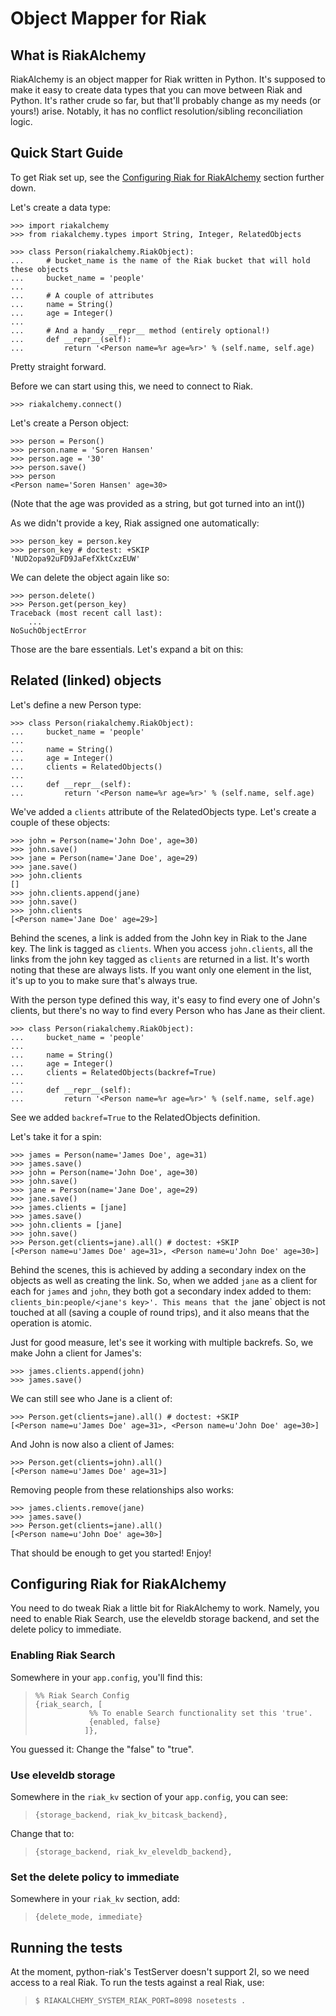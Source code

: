# Object Mapper for Riak #

## What is RiakAlchemy ##

RiakAlchemy is an object mapper for Riak written in Python. It's
supposed to make it easy to create data types that you can move between
Riak and Python. It's rather crude so far, but that'll probably change
as my needs (or yours!) arise. Notably, it has no conflict
resolution/sibling reconciliation logic.

## Quick Start Guide ##

To get Riak set up, see the <a href="#configuring-riak">Configuring
Riak for RiakAlchemy</a> section further down.

Let's create a data type:

    >>> import riakalchemy
    >>> from riakalchemy.types import String, Integer, RelatedObjects

    >>> class Person(riakalchemy.RiakObject):
    ...     # bucket_name is the name of the Riak bucket that will hold these objects
    ...     bucket_name = 'people'
    ...
    ...     # A couple of attributes
    ...     name = String()
    ...     age = Integer()
    ...
    ...     # And a handy __repr__ method (entirely optional!)
    ...     def __repr__(self):
    ...         return '<Person name=%r age=%r>' % (self.name, self.age)

Pretty straight forward.

Before we can start using this, we need to connect to Riak.

    >>> riakalchemy.connect()

Let's create a Person object:

    >>> person = Person()
    >>> person.name = 'Soren Hansen'
    >>> person.age = '30'
    >>> person.save()
    >>> person
    <Person name='Soren Hansen' age=30>

(Note that the age was provided as a string, but got turned into an int())

As we didn't provide a key, Riak assigned one automatically:

    >>> person_key = person.key
    >>> person_key # doctest: +SKIP
    'NUD2opa92uFD9JaFefXktCxzEUW'

We can delete the object again like so:

    >>> person.delete()
    >>> Person.get(person_key)
    Traceback (most recent call last):
        ...
    NoSuchObjectError

Those are the bare essentials. Let's expand a bit on this:

## Related (linked) objects ##

Let's define a new Person type:

    >>> class Person(riakalchemy.RiakObject):
    ...     bucket_name = 'people'
    ...
    ...     name = String()
    ...     age = Integer()
    ...     clients = RelatedObjects()
    ...
    ...     def __repr__(self):
    ...         return '<Person name=%r age=%r>' % (self.name, self.age)

We've added a `clients` attribute of the RelatedObjects type. Let's create a couple of these objects:

    >>> john = Person(name='John Doe', age=30)
    >>> john.save()
    >>> jane = Person(name='Jane Doe', age=29)
    >>> jane.save()
    >>> john.clients
    []
    >>> john.clients.append(jane)
    >>> john.save()
    >>> john.clients
    [<Person name='Jane Doe' age=29>]

Behind the scenes, a link is added from the John key in Riak to the Jane key. The link is tagged as `clients`. When you access `john.clients`, all the links from the john key tagged as `clients` are returned in a list. It's worth noting that these are always lists. If you want only one element in the list, it's up to you to make sure that's always true.

With the person type defined this way, it's easy to find every one of John's clients, but there's no way to find every Person who has Jane as their client.

    >>> class Person(riakalchemy.RiakObject):
    ...     bucket_name = 'people'
    ...
    ...     name = String()
    ...     age = Integer()
    ...     clients = RelatedObjects(backref=True)
    ...
    ...     def __repr__(self):
    ...         return '<Person name=%r age=%r>' % (self.name, self.age)

See we added `backref=True` to the RelatedObjects definition.

Let's take it for a spin:

    >>> james = Person(name='James Doe', age=31)
    >>> james.save()
    >>> john = Person(name='John Doe', age=30)
    >>> john.save()
    >>> jane = Person(name='Jane Doe', age=29)
    >>> jane.save()
    >>> james.clients = [jane]
    >>> james.save()
    >>> john.clients = [jane]
    >>> john.save()
    >>> Person.get(clients=jane).all() # doctest: +SKIP
    [<Person name=u'James Doe' age=31>, <Person name=u'John Doe' age=30>]

<!---
    >>> people = Person.get(clients=jane).all()
    >>> len(people)
    2
    >>> james in people
    True
    >>> john in people
    True

-->

Behind the scenes, this is achieved by adding a secondary index on the objects as well as creating the link. So, when we added `jane` as a client for each for `james` and `john`, they both got a secondary index added to them: `clients_bin:people/<jane's key>'. This means that the `jane` object is not touched at all (saving a couple of round trips), and it also means that the operation is atomic.

Just for good measure, let's see it working with multiple backrefs. So, we make John a client for James's:

    >>> james.clients.append(john)
    >>> james.save()

We can still see who Jane is a client of:

    >>> Person.get(clients=jane).all() # doctest: +SKIP
    [<Person name=u'James Doe' age=31>, <Person name=u'John Doe' age=30>]

<!--
    >>> people = Person.get(clients=jane).all()
    >>> len(people)
    2
    >>> james in people
    True
    >>> john in people
    True

-->
And John is now also a client of James:

    >>> Person.get(clients=john).all()
    [<Person name=u'James Doe' age=31>]

Removing people from these relationships also works:

    >>> james.clients.remove(jane)
    >>> james.save()
    >>> Person.get(clients=jane).all()
    [<Person name=u'John Doe' age=30>]

That should be enough to get you started! Enjoy!

## <a name="configuring-riak">Configuring Riak for RiakAlchemy</a> ##

You need to do tweak Riak a little bit for RiakAlchemy to work.
Namely, you need to enable Riak Search, use the eleveldb storage
backend, and set the delete policy to immediate.

### Enabling Riak Search ###

Somewhere in your `app.config`, you'll find this:

>     %% Riak Search Config
>     {riak_search, [
>                 %% To enable Search functionality set this 'true'.
>                 {enabled, false}
>                ]},

You guessed it: Change the "false" to "true".

### Use eleveldb storage ###

Somewhere in the `riak_kv` section of your `app.config`, you can see:

>     {storage_backend, riak_kv_bitcask_backend},

Change that to:

>     {storage_backend, riak_kv_eleveldb_backend},

### Set the delete policy to immediate ###

Somewhere in your `riak_kv` section, add:

>     {delete_mode, immediate}

## Running the tests ##

At the moment, python-riak's TestServer doesn't support 2I, so we need
access to a real Riak. To run the tests against a real Riak, use:

>     $ RIAKALCHEMY_SYSTEM_RIAK_PORT=8098 nosetests .
